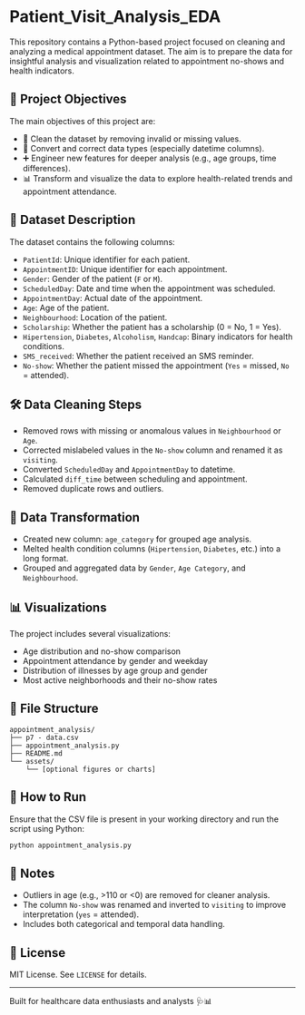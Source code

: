 # Patient_Visit_Analysis_EDA

This repository contains a Python-based project focused on cleaning and analyzing a medical appointment dataset. The aim is to prepare the data for insightful analysis and visualization related to appointment no-shows and health indicators.

## 🎯 Project Objectives

The main objectives of this project are:

- 🧹 Clean the dataset by removing invalid or missing values.
- 🔄 Convert and correct data types (especially datetime columns).
- ➕ Engineer new features for deeper analysis (e.g., age groups, time differences).
- 📊 Transform and visualize the data to explore health-related trends and appointment attendance.

## 🧾 Dataset Description

The dataset contains the following columns:

- `PatientId`: Unique identifier for each patient.
- `AppointmentID`: Unique identifier for each appointment.
- `Gender`: Gender of the patient (`F` or `M`).
- `ScheduledDay`: Date and time when the appointment was scheduled.
- `AppointmentDay`: Actual date of the appointment.
- `Age`: Age of the patient.
- `Neighbourhood`: Location of the patient.
- `Scholarship`: Whether the patient has a scholarship (0 = No, 1 = Yes).
- `Hipertension`, `Diabetes`, `Alcoholism`, `Handcap`: Binary indicators for health conditions.
- `SMS_received`: Whether the patient received an SMS reminder.
- `No-show`: Whether the patient missed the appointment (`Yes` = missed, `No` = attended).

## 🛠️ Data Cleaning Steps

- Removed rows with missing or anomalous values in `Neighbourhood` or `Age`.
- Corrected mislabeled values in the `No-show` column and renamed it as `visiting`.
- Converted `ScheduledDay` and `AppointmentDay` to datetime.
- Calculated `diff_time` between scheduling and appointment.
- Removed duplicate rows and outliers.

## 🔄 Data Transformation

- Created new column: `age_category` for grouped age analysis.
- Melted health condition columns (`Hipertension`, `Diabetes`, etc.) into a long format.
- Grouped and aggregated data by `Gender`, `Age Category`, and `Neighbourhood`.

## 📊 Visualizations

The project includes several visualizations:

- Age distribution and no-show comparison
- Appointment attendance by gender and weekday
- Distribution of illnesses by age group and gender
- Most active neighborhoods and their no-show rates

## 📂 File Structure

```
appointment_analysis/
├── p7 - data.csv
├── appointment_analysis.py
├── README.md
└── assets/
    └── [optional figures or charts]
```

## 🚀 How to Run

Ensure that the CSV file is present in your working directory and run the script using Python:

```bash
python appointment_analysis.py
```

## 📝 Notes

- Outliers in age (e.g., >110 or <0) are removed for cleaner analysis.
- The column `No-show` was renamed and inverted to `visiting` to improve interpretation (`yes` = attended).
- Includes both categorical and temporal data handling.

## 📄 License

MIT License. See `LICENSE` for details.

---

Built for healthcare data enthusiasts and analysts 🩺📊
